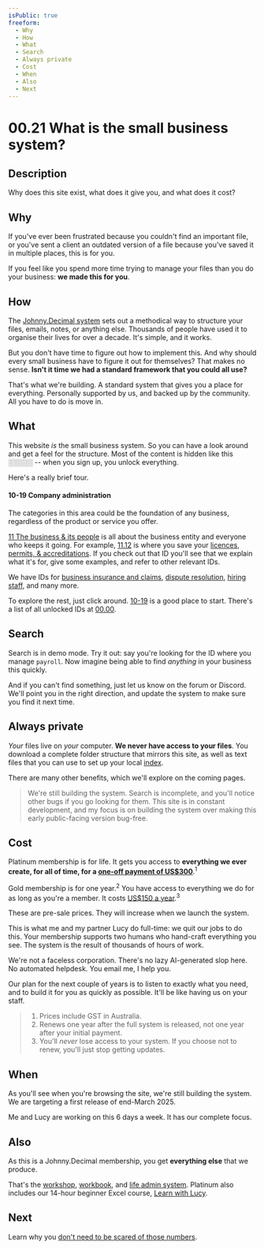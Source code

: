 ```yaml
---
isPublic: true
freeform:
  - Why
  - How
  - What
  - Search
  - Always private
  - Cost
  - When
  - Also
  - Next
---
```


# 00.21 What is the small business system?

## Description

Why does this site exist, what does it give you, and what does it cost?

## Why

If you've ever been frustrated because you couldn't find an important file, or you've sent a client an outdated version of a file because you've saved it in multiple places, this is for you.

If you feel like you spend more time trying to manage your files than you do your business: **we made this for you**.

## How

The [Johnny.Decimal system](https://johnnydecimal.com) sets out a methodical way to structure your files, emails, notes, or anything else. Thousands of people have used it to organise their lives for over a decade. It's simple, and it works.

But you don't have time to figure out how to implement this. And why should every small business have to figure it out for themselves? That makes no sense. **Isn't it time we had a standard framework that you could all use?**

That's what we're building. A standard system that gives you a place for everything. Personally supported by us, and backed up by the community. All you have to do is move in.

## What

This website _is_ the small business system. So you can have a look around and get a feel for the structure. Most of the content is hidden like this ░░░░░ -- when you sign up, you unlock everything.

Here's a really brief tour.

#### 10-19 Company administration

The categories in this area could be the foundation of any business, regardless of the product or service you offer.

[11 The business & its people](/11) is all about the business entity and everyone who keeps it going. For example, [11.12](/11.12) is where you save your [licences, permits, & accreditations](/11.12). If you check out that ID you'll see that we explain what it's for, give some examples, and refer to other relevant IDs.

We have IDs for [business insurance and claims](/11.22), [dispute resolution](/11.33), [hiring staff](/11.41), and many more.

To explore the rest, just click around. [10-19](/10-19) is a good place to start. There's a list of all unlocked IDs at [00.00](/00.00).

## Search

Search is in demo mode. Try it out: say you're looking for the ID where you manage `payroll`. Now imagine being able to find _anything_ in your business this quickly.

And if you can't find something, just let us know on the forum or Discord. We'll point you in the right direction, and update the system to make sure you find it next time.

## Always private

_Your_ files live on _your_ computer. **We never have access to your files**. You download a complete folder structure that mirrors this site, as well as text files that you can use to set up your local [index](https://jdcm.al/11.05/).

There are many other benefits, which we'll explore on the coming pages.

> We're still building the system. Search is incomplete, and you'll notice other bugs if you go looking for them. This site is in constant development, and my focus is on building the system over making this early public-facing version bug-free.

## Cost

Platinum membership is for life. It gets you access to **everything we ever create, for all of time, for a [one-off payment of US$300](https://store.johnnydecimal.com/cart/43063017111688:1)**.<sup>1</sup>

Gold membership is for one year.<sup>2</sup> You have access to everything we do for as long as you're a member. It costs [US$150 a year](https://store.johnnydecimal.com/cart/43069054648456:1).<sup>3</sup>

These are pre-sale prices. They will increase when we launch the system.

This is what me and my partner Lucy do full-time: we quit our jobs to do this. Your membership supports two humans who hand-craft everything you see. The system is the result of thousands of hours of work.

We're not a faceless corporation. There's no lazy AI-generated slop here. No automated helpdesk. You email me, I help you.

Our plan for the next couple of years is to listen to exactly what you need, and to build it for you as quickly as possible. It'll be like having us on your staff.

> 1. Prices include GST in Australia.
> 2. Renews one year after the full system is released, not one year after your initial payment.
> 3. You'll _never_ lose access to your system. If you choose not to renew, you'll just stop getting updates.

## When

As you'll see when you're browsing the site, we're still building the system. We are targeting a first release of end-March 2025.

Me and Lucy are working on this 6 days a week. It has our complete focus.

## Also

As this is a Johnny.Decimal membership, you get **everything else** that we produce.

That's the [workshop](https://jdcm.al/14.22/), [workbook](https://jdcm.al/14.21/), and [life admin system](https://jdcm.al/14.11/). Platinum also includes our 14-hour beginner Excel course, [Learn with Lucy](https://learnwithlucy.rocks).

## Next

Learn why you [don't need to be scared of those numbers](/00.22).
